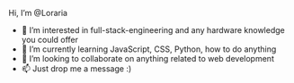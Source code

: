 Hi, I’m @Loraria
- 👀 I’m interested in full-stack-engineering and any hardware knowledge you could offer
- 🌱 I’m currently learning JavaScript, CSS, Python, how to do anything 
- 💞️ I’m looking to collaborate on anything related to web development
- 📫 Just drop me a message :)

<!---
Loraria/Loraria is a ✨ special ✨ repository because its `README.md` (this file) appears on your GitHub profile.
You can click the Preview link to take a look at your changes.
--->
